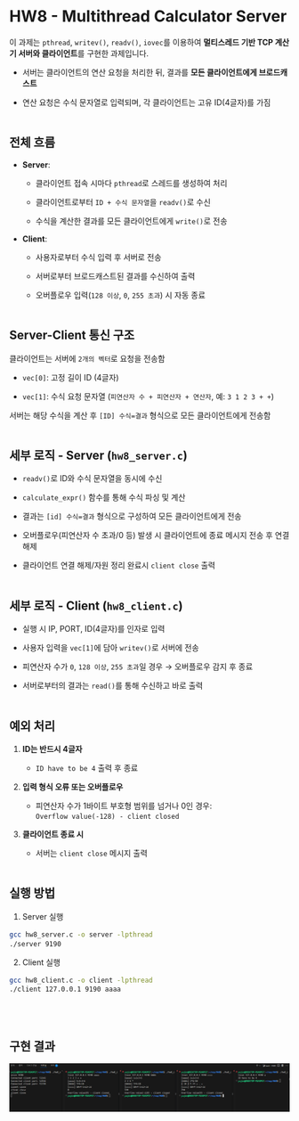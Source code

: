 # HW8 - Multithread Calculator Server  
이 과제는 `pthread`, `writev()`, `readv()`, `iovec`를 이용하여 **멀티스레드 기반 TCP 계산기 서버와 클라이언트**를 구현한 과제입니다.

- 서버는 클라이언트의 연산 요청을 처리한 뒤, 결과를 **모든 클라이언트에게 브로드캐스트**

- 연산 요청은 수식 문자열로 입력되며, 각 클라이언트는 고유 ID(4글자)를 가짐
<br><br>

## 전체 흐름

- **Server**:
  - 클라이언트 접속 시마다 `pthread`로 스레드를 생성하여 처리

  - 클라이언트로부터 `ID + 수식 문자열`을 `readv()`로 수신

  - 수식을 계산한 결과를 모든 클라이언트에게 `write()`로 전송

- **Client**:
  - 사용자로부터 수식 입력 후 서버로 전송

  - 서버로부터 브로드캐스트된 결과를 수신하여 출력

  - 오버플로우 입력(`128 이상`, `0`, `255 초과`) 시 자동 종료
<br><br>

## Server-Client 통신 구조

클라이언트는 서버에 `2개의 벡터`로 요청을 전송함

- `vec[0]`: 고정 길이 ID (4글자)

- `vec[1]`: 수식 요청 문자열 (`피연산자 수 + 피연산자 + 연산자`, 예: `3 1 2 3 + +`)

서버는 해당 수식을 계산 후 `[ID] 수식=결과` 형식으로 모든 클라이언트에게 전송함
<br><br>

## 세부 로직 - Server (`hw8_server.c`)

- `readv()`로 ID와 수식 문자열을 동시에 수신

- `calculate_expr()` 함수를 통해 수식 파싱 및 계산

- 결과는 `[id] 수식=결과` 형식으로 구성하여 모든 클라이언트에게 전송

- 오버플로우(피연산자 수 초과/0 등) 발생 시 클라이언트에 종료 메시지 전송 후 연결 해제

- 클라이언트 연결 해제/자원 정리 완료시 `client close` 출력
<br><br>

## 세부 로직 - Client (`hw8_client.c`)

- 실행 시 IP, PORT, ID(4글자)를 인자로 입력

- 사용자 입력을 `vec[1]`에 담아 `writev()`로 서버에 전송

- 피연산자 수가 `0`, `128 이상`, `255 초과`일 경우 → 오버플로우 감지 후 종료

- 서버로부터의 결과는 `read()`를 통해 수신하고 바로 출력
<br><br>

## 예외 처리

1. **ID는 반드시 4글자**  
   - `ID have to be 4` 출력 후 종료

2. **입력 형식 오류 또는 오버플로우**  
   - 피연산자 수가 1바이트 부호형 범위를 넘거나 0인 경우:  
     `Overflow value(-128) - client closed`

3. **클라이언트 종료 시**  
   - 서버는 `client close` 메시지 출력
<br><br>

## 실행 방법

1. Server 실행
```bash
gcc hw8_server.c -o server -lpthread
./server 9190
```

2. Client 실행
```bash
gcc hw8_client.c -o client -lpthread
./client 127.0.0.1 9190 aaaa
```
<br><br>

## 구현 결과
![](./결과출력.png)
